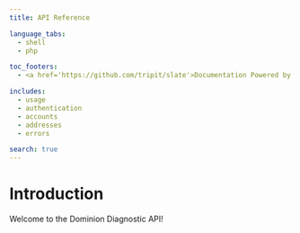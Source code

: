 ```yaml
---
title: API Reference

language_tabs:
  - shell
  - php

toc_footers:
  - <a href='https://github.com/tripit/slate'>Documentation Powered by Slate</a>

includes:
  - usage
  - authentication
  - accounts
  - addresses
  - errors

search: true
---
```


# Introduction

Welcome to the Dominion Diagnostic API!
